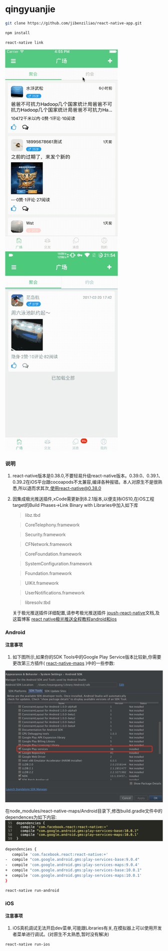 # qingyuanjie

```bash
git clone https://github.com/jibenziliao/react-native-app.git
```

```bash
npm install
```

```bash
react-native link
```

![Alt text](./img/home.gif)
![Alt text](./img/map.gif)

### 说明

1. react-native版本是0.38.0,不要轻易升级react-native版本。0.39.0、0.39.1、0.39.2在iOS平台跟cocoapods不太兼容,编译各种报错。本人对原生不是很熟悉,所以退而求其次,使用react-native@0.38.0

2. 因集成极光推送插件,xCode需更新到8.2.1版本,以便支持iOS10,在iOS工程target的Build Phases->Link Binary with Libraries中加入如下库

    > libz.tbd
      
    > CoreTelephony.framework
      
    > Security.framework
      
    > CFNetwork.framework
      
    > CoreFoundation.framework
      
    > SystemConfiguration.framework
      
    > Foundation.framework
      
    > UIKit.framework
      
    > UserNotifications.framework
      
    > libresolv.tbd

    关于极光推送插件详细配置,请参考极光推送插件 [jpush-react-native](https://github.com/jpush/jpush-react-native)文档,及这篇博客 [react native极光推送全程教程android和ios](http://www.jianshu.com/p/e7f81b5e1807)

### Android

#### 注意事项
1. 如下图所示,如果你的SDK Tools中的Google Play Service版本比较新,你需要更改第三方插件( [react-native-maps](https://github.com/airbnb/react-native-maps) )中的一些参数:

![Alt text](./img/Google_Play_Services.png)

在node_modules/react-native-maps/Android目录下,修改build.gradle文件中的dependences为如下内容:
![Alt text](./img/build.gradle.png)

```bash
dependencies {
   compile 'com.facebook.react:react-native:+'
-  compile "com.google.android.gms:play-services-base:9.0.4"
-  compile 'com.google.android.gms:play-services-maps:9.0.4'
+  compile "com.google.android.gms:play-services-base:10.0.1"
+  compile 'com.google.android.gms:play-services-maps:10.0.1'
}
```


```bash
react-native run-android
```

### iOS

#### 注意事项

1. iOS真机调试无法开启dev菜单,可能跟Libraries有关,在模拟器上可以使用开发者菜单进行调试。(对原生不太熟悉,暂时没有解决)

```bash
react-native run-ios
```
